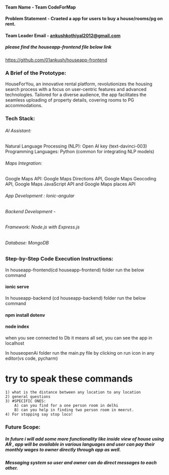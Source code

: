 #### Team Name - Team CodeForMap
#### Problem Statement - Craeted a app for users to buy a house/rooms/pg on rent.
#### Team Leader Email - ankushkothiyal2012@gmail.com

##### please find the houseapp-frontend file below link
https://github.com/01ankush/houseapp-frontend
### A Brief of the Prototype:
  HouseForYou, an innovative rental platform, revolutionizes the housing search process with a focus on user-centric features and advanced technologies. Tailored for a diverse audience, the app facilitates the seamless uploading of property details, covering rooms to PG accommodations.
  
### Tech Stack: 
###### AI Assistant:
Natural Language Processing (NLP): Open AI key (text-davinci-003)
Programming Languages: Python (common for integrating NLP models)
###### Maps Integration:
Google Maps API: Google Maps Directions API, Google Maps Geocoding API, Google Maps JavaScript API and Google Maps places API
###### App Development : Ionic-angular 
###### Backend Development -
###### Framework: Node.js with Express.js 
###### Database: MongoDB 
   
### Step-by-Step Code Execution Instructions:
  In houseapp-frontend(cd houseapp-frontend)  folder run the below command
  #### ionic serve
  In houseapp-backend (cd houseapp-backend) folder run the below command
  #### npm install dotenv
  #### node index
  when you see connected to Db it means all set, you can see the app in localhost

  In houseopenAi folder run the main.py file by clicking on run icon in any editor(vs code, pycharm)
  # try to speak these commands 
    1) what is the distance between any location to any location 
    2) general questions 
    3) #SPECIFIC ONES:
        A) can you find for a one person room in delhi 
        B) can you help in finding two person room in meerut.
    4) For stopping say stop loco!
  
### Future Scope:
   ##### In future i will add some more functionality like inside view of house using AR , app will be available in various languages and user can pay their monthly wages to owner directly through app as well.
   ##### Messaging system so user and owner can do direct messages to each other.
   
